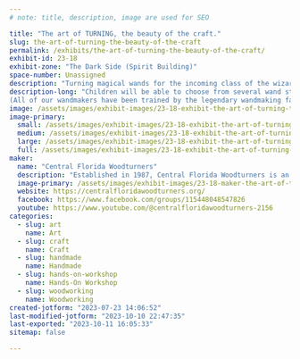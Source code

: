 ```yaml
---
# note: title, description, image are used for SEO

title: "The art of TURNING, the beauty of the craft."
slug: the-art-of-turning-the-beauty-of-the-craft
permalink: /exhibits/the-art-of-turning-the-beauty-of-the-craft/
exhibit-id: 23-18
exhibit-zone: "The Dark Side (Spirit Building)"
space-number: Unassigned
description: "Turning magical wands for the incoming class of the wizarding school!"
description-long: "Children will be able to choose from several wand styles and wood blanks and watch their personal wands turned while they wait! 
(All of our wandmakers have been trained by the legendary wandmaking family!)"
image: /assets/images/exhibit-images/23-18-exhibit-the-art-of-turning-the-beauty-of-the-craft-wands-2023-1-large.jpg
image-primary: 
  small: /assets/images/exhibit-images/23-18-exhibit-the-art-of-turning-the-beauty-of-the-craft-wands-2023-1-small.jpg
  medium: /assets/images/exhibit-images/23-18-exhibit-the-art-of-turning-the-beauty-of-the-craft-wands-2023-1-medium.jpg
  large: /assets/images/exhibit-images/23-18-exhibit-the-art-of-turning-the-beauty-of-the-craft-wands-2023-1-large.jpg
  full: /assets/images/exhibit-images/23-18-exhibit-the-art-of-turning-the-beauty-of-the-craft-wands-2023-1-full.jpg
maker: 
  name: "Central Florida Woodturners"
  description: "Established in 1987, Central Florida Woodturners is an organization created to provide local woodturners with woodturning demonstrations, information, and ongoing education while sharing in a social and interactive environment. Central Florida Woodturners meet monthly and host a variety of special events throughout the year, including making ornaments for a very special Christmas tree at the Orlando Museum of Art’s “Festival of Trees” each year. This year the club also made wig stands for patients going through chemo therapy. These stands are being DONATED to several central florida cancer centers."
  image-primary: /assets/images/exhibit-images/23-18-maker-the-art-of-turning-the-beauty-of-the-craft-cfwt-logo-medium.jpg
  website: https://centralfloridawoodturners.org/
  facebook: https://www.facebook.com/groups/115448048547826
  youtube: https://www.youtube.com/@centralfloridawoodturners-2156
categories: 
  - slug: art
    name: Art
  - slug: craft
    name: Craft
  - slug: handmade
    name: Handmade
  - slug: hands-on-workshop
    name: Hands-On Workshop
  - slug: woodworking
    name: Woodworking
created-jotform: "2023-07-23 14:06:52"
last-modified-jotform: "2023-10-10 22:47:35"
last-exported: "2023-10-11 16:05:33"
sitemap: false

---
```

